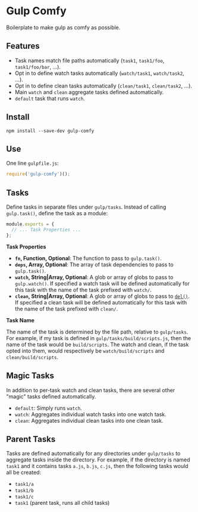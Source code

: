 # Gulp Comfy

Boilerplate to make gulp as comfy as possible.


## Features

+ Task names match file paths automatically (`task1`, `task1/foo`, `task1/foo/bar`, ...).
+ Opt in to define watch tasks automatically (`watch/task1`, `watch/task2`, ...).
+ Opt in to define clean tasks automatically (`clean/task1`, `clean/task2`, ...).
+ Main `watch` and `clean` aggregate tasks defined automatically.
+ `default` task that runs `watch`.


## Install

```shell
npm install --save-dev gulp-comfy
```


## Use

One line `gulpfile.js`:

```javascript
require('gulp-comfy')();
```

## Tasks

Define tasks in separate files under `gulp/tasks`. Instead of calling
`gulp.task()`, define the task as a module:

```javascript
module.exports = {
  // ... Task Properties ...
};
```

__Task Properties__

+ __`fn`, Function, Optional__: The function to pass to `gulp.task()`.
+ __`deps`, Array, Optional__: The array of task dependencies to pass to `gulp.task()`.
+ __`watch`, String|Array, Optional__: A glob or array of globs to pass to
`gulp.watch()`. If specified a watch task will be defined automatically for this
task with the name of the task prefixed with `watch/`.
+ __`clean`, String|Array, Optional__: A glob or array of globs to pass to
[`del()`](https://www.npmjs.com/package/del). If specified a clean task will be
defined automatically for this task with the name of the task prefixed with
`clean/`.

__Task Name__

The name of the task is determined by the file path, relative to `gulp/tasks`.
For example, if my task is defined in `gulp/tasks/build/scripts.js`, then the
name of the task would be `build/scripts`. The watch and clean, if the task
opted into them, would respectively be `watch/build/scripts` and
`clean/build/scripts`.


## Magic Tasks

In addition to per-task watch and clean tasks, there are several other "magic"
tasks defined automatically.

+ `default`: Simply runs `watch`.
+ `watch`: Aggregates individual watch tasks into one watch task.
+ `clean`: Aggregates individual clean tasks into one clean task.


## Parent Tasks

Tasks are defined automatically for any directories under `gulp/tasks` to
aggregate tasks inside the directory. For example, if the directory is named
`task1` and it contains tasks `a.js`, `b.js`, `c.js`, then the following tasks
would all be created:

+ `task1/a`
+ `task1/b`
+ `task1/c`
+ `task1` (parent task, runs all child tasks)
